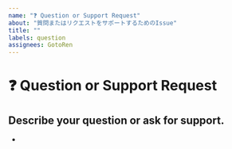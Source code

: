 ```yaml
---
name: "❓ Question or Support Request"
about: "質問またはリクエストをサポートするためのIssue"
title: ""
labels: question
assignees: GotoRen
---
```


<!--📛📛📛📛📛📛📛📛📛📛📛📛📛📛📛📛📛📛📛📛📛📛📛📛📛📛📛📛📛📛

質問の投稿ありがとうございます! 😄

質問を投稿したり、サポートを依頼したりする前に、まずプロジェクトのREADME.mdファイルと、
（存在する場合は）プロジェクトのREADME.mdファイルにリストされている可能性のあるWIKIページ
またはその他の追加ドキュメントをお読みください。

問題解決を速くするするには、新しい問題を送信する前に、未解決の問題を検索して重複のないようにしてください。
このリポジトリの行動規則である `.github/CODE_OF_CONDUCT.md` をお読みください

📛📛📛📛📛📛📛📛📛📛📛📛📛📛📛📛📛📛📛📛📛📛📛📛📛📛📛📛📛📛📛📛-->

# **❓ Question or Support Request**

## **Describe your question or ask for support.**

<!-- A clear and concise description of what your doubt is. -->

-
